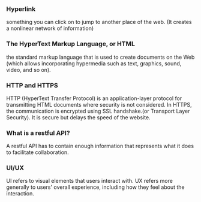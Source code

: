 ### Hyperlink
something you can click on to jump to another place of the web. (It creates a nonlinear network of information)

### The HyperText Markup Language, or HTML
the standard markup language that is used to create documents on the Web (which allows incorporating hypermedia such as text, graphics, sound, video, and so on).

### HTTP and HTTPS
HTTP (HyperText Transfer Protocol) is an application-layer protocol for transmitting HTML documents where security is not considered.
In HTTPS, the communication is encrypted using SSL handshake.(or Transport Layer Security). It is secure but delays the speed of the website.

### What is a restful API?
A restful API has to contain enough information that represents what it does to facilitate collaboration.

### UI/UX
UI refers to visual elements that users interact with. UX refers more generally to users' overall experience, including how they feel about the interaction.
